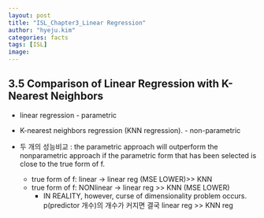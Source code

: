 ```yaml
---
layout: post
title: "ISL_Chapter3_Linear Regression"
author: "hyeju.kim"
categories: facts
tags: [ISL]
image: 
---
```






## 3.5 Comparison of Linear Regression with K-Nearest Neighbors

- linear regression - parametric
- K-nearest neighbors regression (KNN regression). - non-parametric



- 두 개의 성능비교 : the parametric approach will outperform the nonparametric approach if the parametric form that has been selected is close to the true form of f.
  - true form of f: linear -> linear  reg  (MSE LOWER)>> KNN
  - true form of f: NONlinear -> linear  reg >> KNN (MSE LOWER)
    - IN REALITY, however, curse of dimensionality problem occurs. p(predictor 개수)의 개수가 커지면 결국 linear reg >> KNN reg













